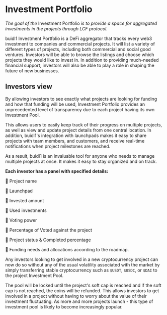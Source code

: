 # Investment Portfolio

_The goal of the_ Investment Portfolio _is to provide a space for aggregated investments in the projects through LCF protocol._

buidl1 Investment Portfolio is a DeFi aggregator that tracks every web3 investment to companies and commercial projects. It will list a variety of different types of projects, including both commercial and social good ventures. Investors will be able to browse the listings and choose which projects they would like to invest in. In addition to providing much-needed financial support, investors will also be able to play a role in shaping the future of new businesses.

## Investors view

By allowing investors to see exactly what projects are looking for funding and how that funding will be used, Investment Portfolio provides an unprecedented level of transparency due to each project having its own Investment Pool.

This allows users to easily keep track of their progress on multiple projects, as well as view and update project details from one central location. In addition, buidl1's integration with launchpads makes it easy to share projects with team members, and customers, and receive real-time notifications when project milestones are reached.

As a result, buidl1 is an invaluable tool for anyone who needs to manage multiple projects at once. It makes it easy to stay organized and on track.

**Each investor has a panel with specified details:**

🌿 Project name

🌿 Launchpad&#x20;

🌿 Invested amount

🌿 Used investments

🌿 Voting power

🌿 Percentage of Voted against the project

🌿 Project status & Completed percentage

🌿 Funding needs and allocations according to the roadmap.

Any investors looking to get involved in a new cryptocurrency project can now do so without any of the usual volatility associated with the market by simply transferring stable cryptocurrency such as `$USDT`, `$USDC`, or `$DAI` to the project Investment Pool.

The pool will be locked until the project's soft cap is reached and if the soft cap is not reached, the coins will be refunded. This allows investors to get involved in a project without having to worry about the value of their investment fluctuating. As more and more projects launch - this type of investment pool is likely to become increasingly popular.
